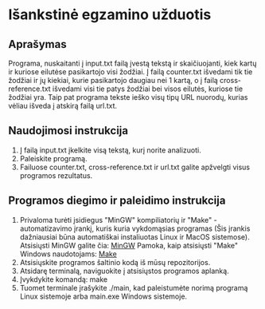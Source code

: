 # Išankstinė egzamino užduotis

## Aprašymas

Programa, nuskaitanti į input.txt failą įvestą tekstą ir skaičiuojanti, kiek kartų ir kuriose eilutėse pasikartojo visi žodžiai. Į failą counter.txt išvedami tik tie žodžiai ir jų kiekiai, kurie pasikartojo daugiau nei 1 kartą, o į failą cross-reference.txt išvedami visi tie patys žodžiai bei visos eilutės, kuriose tie žodžiai yra. Taip pat programa tekste ieško visų tipų URL nuorodų, kurias vėliau išveda į atskirą failą url.txt.

## Naudojimosi instrukcija

1. Į failą input.txt įkelkite visą tekstą, kurį norite analizuoti.
2. Paleiskite programą.
3. Failuose counter.txt, cross-reference.txt ir url.txt galite apžvelgti visus programos rezultatus.

## Programos diegimo ir paleidimo instrukcija

1. Privaloma turėti įsidiegus "MinGW" kompiliatorių ir "Make" - automatizavimo įrankį, kuris kuria vykdomąsias programas (Šis įrankis dažniausiai būna automatiškai instaliuotas Linux ir MacOS sistemose). Atsisiųsti MinGW galite čia: [MinGW](https://sourceforge.net/projects/mingw/) Pamoka, kaip atsisiųsti "Make" Windows naudotojams: [Make](https://www.youtube.com/watch?v=j5gJJe_0zP4&t=171s)
2. Atsisiųskite programos šaltinio kodą iš mūsų repozitorijos.
3. Atsidarę terminalą, naviguokite į atsisiųstos programos aplanką.
5. Įvykdykite komandą: make
6. Tuomet terminale įrašykite ./main, kad paleistumėte norimą programą Linux sistemoje arba main.exe Windows sistemoje.
